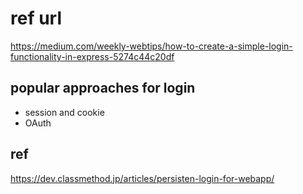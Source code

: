 # ref url

https://medium.com/weekly-webtips/how-to-create-a-simple-login-functionality-in-express-5274c44c20df

## popular approaches for login

- session and cookie
- OAuth

## ref

https://dev.classmethod.jp/articles/persisten-login-for-webapp/
